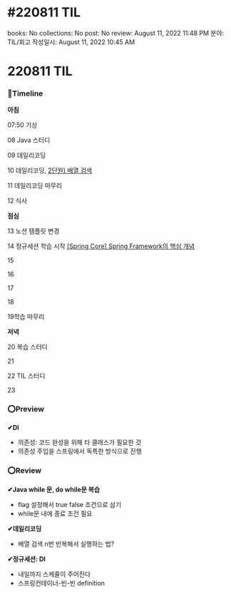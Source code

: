 # #220811 TIL

books: No
collections: No
post: No
review: August 11, 2022 11:48 PM
분야: TIL/회고
작성일시: August 11, 2022 10:45 AM

# 220811 TIL

### 🌅Timeline

**아침**

07:50 기상

08 Java 스터디

09 데일리코딩

10 데일리코딩, [2단원) 배열 검색](https://www.notion.so/2-4b2cd726783d4575a076ca7c15d90994) 

11 데일리코딩 마무리

12 식사

**점심**

13 노션 템플릿 변경

14 정규세션 학습 시작 [[Spring Core] Spring Framework의 핵심 개념](https://www.notion.so/Spring-Core-Spring-Framework-685f804826134117bb2b7c05a9df409c) 

15 

16

17

18

19학습 마무리

**저녁**

20 복습 스터디

21

22 TIL 스터디

23

### ⭕Preview

**✔DI**

- 의존성: 코드 완성을 위해 타 클래스가 필요한 것
- 의존성 주입을 스프링에서 독특한 방식으로 진행

### ⭕Review

**✔Java while 문, do while문 복습**

- flag 설정해서 true false 조건으로 삼기
- while문 내에 종료 조건 필요

**✔데일리코딩**

- 배열  검색 n번 반복해서 실행하는 법?

**✔정규세션: DI**

- 내일까지 스케줄이 주어진다
- 스프링컨테이너-빈-빈 definition

###